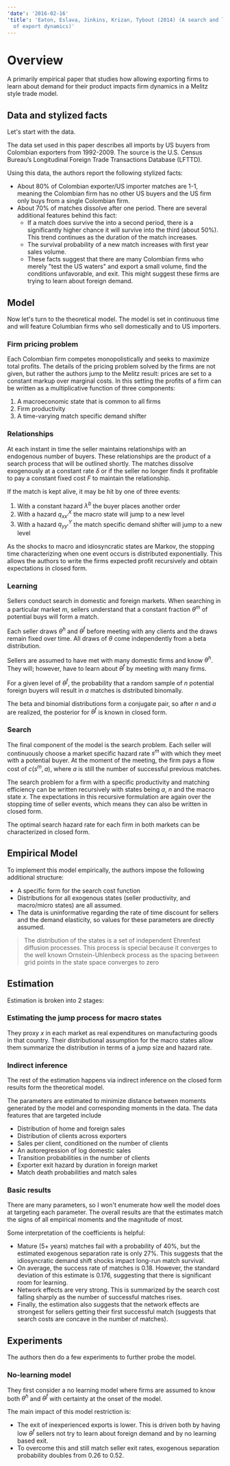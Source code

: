 ```yaml
---
'date': '2016-02-16'
'title': 'Eaton, Eslava, Jinkins, Krizan, Tybout (2014) (A search and learning model
  of export dynamics)'
---
```


<h1 id="overview">Overview</h1>
<p>A primarily empirical paper that studies how allowing exporting firms to learn about demand for their product impacts firm dynamics in a Melitz style trade model.</p>
<h2 id="data-and-stylized-facts">Data and stylized facts</h2>
<p>Let's start with the data.</p>
<p>The data set used in this paper describes all imports by US buyers from Colombian exporters from 1992-2009. The source is the U.S. Census Bureau’s Longitudinal Foreign Trade Transactions Database (LFTTD).</p>
<p>Using this data, the authors report the following stylized facts:</p>
<ul>
<li>About 80% of Colombian exporter/US importer matches are 1-1, meaning the Colombian firm has no other US buyers and the US firm only buys from a single Colombian firm.</li>
<li>About 70% of matches dissolve after one period. There are several additional features behind this fact:
<ul>
<li>If a match does survive the into a second period, there is a significantly higher chance it will survive into the third (about 50%). This trend continues as the duration of the match increases.</li>
<li>The survival probability of a new match increases with first year sales volume.</li>
<li>These facts suggest that there are many Colombian firms who merely &quot;test the US waters&quot; and export a small volume, find the conditions unfavorable, and exit. This might suggest these firms are trying to learn about foreign demand.</li>
</ul></li>
</ul>
<h2 id="model">Model</h2>
<p>Now let's turn to the theoretical model. The model is set in continuous time and will feature Columbian firms who sell domestically and to US importers.</p>
<h3 id="firm-pricing-problem">Firm pricing problem</h3>
<p>Each Colombian firm competes monopolistically and seeks to maximize total profits. The details of the pricing problem solved by the firms are not given, but rather the authors jump to the Melitz result: prices are set to a constant markup over marginal costs. In this setting the profits of a firm can be written as a multiplicative function of three components:</p>
<ol style="list-style-type: decimal">
<li>A macroeconomic state that is common to all firms</li>
<li>Firm productivity</li>
<li>A time-varying match specific demand shifter</li>
</ol>
<h3 id="relationships">Relationships</h3>
<p>At each instant in time the seller maintains relationships with an endogenous number of buyers. These relationships are the product of a search process that will be outlined shortly. The matches dissolve exogenously at a constant rate <span class="math inline"><em>δ</em></span> or if the seller no longer finds it profitable to pay a constant fixed cost <span class="math inline"><em>F</em></span> to maintain the relationship.</p>
<p>If the match is kept alive, it may be hit by one of three events:</p>
<ol style="list-style-type: decimal">
<li>With a constant hazard <span class="math inline"><em>λ</em><sup><em>b</em></sup></span> the buyer places another order</li>
<li>With a hazard <span class="math inline"><em>q</em><sub><em>x</em><em>x</em>′</sub><sup><em>X</em></sup></span> the macro state will jump to a new level</li>
<li>With a hazard <span class="math inline"><em>q</em><sub><em>y</em><em>y</em>′</sub><sup><em>Y</em></sup></span> the match specific demand shifter will jump to a new level</li>
</ol>
<p>As the shocks to macro and idiosyncratic states are Markov, the stopping time characterizing when one event occurs is distributed exponentially. This allows the authors to write the firms expected profit recursively and obtain expectations in closed form.</p>
<h3 id="learning">Learning</h3>
<p>Sellers conduct search in domestic and foreign markets. When searching in a particular market <span class="math inline"><em>m</em></span>, sellers understand that a constant fraction <span class="math inline"><em>θ</em><sup><em>m</em></sup></span> of potential buys will form a match.</p>
<p>Each seller draws <span class="math inline"><em>θ</em><sup><em>h</em></sup></span> and <span class="math inline"><em>θ</em><sup><em>f</em></sup></span> before meeting with any clients and the draws remain fixed over time. All draws of <span class="math inline"><em>θ</em></span> come independently from a beta distribution.</p>
<p>Sellers are assumed to have met with many domestic firms and know <span class="math inline"><em>θ</em><sup><em>h</em></sup></span>. They will; however, have to learn about <span class="math inline"><em>θ</em><sup><em>f</em></sup></span> by meeting with many firms.</p>
<p>For a given level of <span class="math inline"><em>θ</em><sup><em>f</em></sup></span>, the probability that a random sample of <span class="math inline"><em>n</em></span> potential foreign buyers will result in <span class="math inline"><em>a</em></span> matches is distributed binomally.</p>
<p>The beta and binomial distributions form a conjugate pair, so after <span class="math inline"><em>n</em></span> and <span class="math inline"><em>a</em></span> are realized, the posterior for <span class="math inline"><em>θ</em><sup><em>f</em></sup></span> is known in closed form.</p>
<h3 id="search">Search</h3>
<p>The final component of the model is the search problem. Each seller will continuously choose a market specific hazard rate <span class="math inline"><em>s</em><sup><em>m</em></sup></span> with which they meet with a potential buyer. At the moment of the meeting, the firm pays a flow cost of <span class="math inline"><em>c</em>(<em>s</em><sup><em>m</em></sup>, <em>a</em>)</span>, where <span class="math inline"><em>a</em></span> is still the number of successful previous matches.</p>
<p>The search problem for a firm with a specific productivity and matching efficiency can be written recursively with states being <span class="math inline"><em>a</em></span>, <span class="math inline"><em>n</em></span> and the macro state <span class="math inline"><em>x</em></span>. The expectations in this recursive formulation are again over the stopping time of seller events, which means they can also be written in closed form.</p>
<p>The optimal search hazard rate for each firm in both markets can be characterized in closed form.</p>
<h2 id="empirical-model">Empirical Model</h2>
<p>To implement this model empirically, the authors impose the following additional structure:</p>
<ul>
<li>A specific form for the search cost function</li>
<li>Distributions for all exogenous states (seller productivity, and macro/micro states) are all assumed.</li>
<li>The data is uninformative regarding the rate of time discount for sellers and the demand elasticity, so values for these parameters are directly assumed.</li>
</ul>
<blockquote>
<p>The distribution of the states is a set of independent Ehrenfest diffusion processes. This process is special because it converges to the well known Ornstein-Uhlenbeck process as the spacing between grid points in the state space converges to zero</p>
</blockquote>
<h2 id="estimation">Estimation</h2>
<p>Estimation is broken into 2 stages:</p>
<h3 id="estimating-the-jump-process-for-macro-states">Estimating the jump process for macro states</h3>
<p>They proxy <span class="math inline"><em>x</em></span> in each market as real expenditures on manufacturing goods in that country. Their distributional assumption for the macro states allow them summarize the distribution in terms of a jump size and hazard rate.</p>
<h3 id="indirect-inference">Indirect inference</h3>
<p>The rest of the estimation happens via indirect inference on the closed form results form the theoretical model.</p>
<p>The parameters are estimated to minimize distance between moments generated by the model and corresponding moments in the data. The data features that are targeted include</p>
<ul>
<li>Distribution of home and foreign sales</li>
<li>Distribution of clients across exporters</li>
<li>Sales per client, conditioned on the number of clients</li>
<li>An autoregression of log domestic sales</li>
<li>Transition probabilities in the number of clients</li>
<li>Exporter exit hazard by duration in foreign market</li>
<li>Match death probabilities and match sales</li>
</ul>
<h3 id="basic-results">Basic results</h3>
<p>There are many parameters, so I won't enumerate how well the model does at targeting each parameter. The overall results are that the estimates match the signs of all empirical moments and the magnitude of most.</p>
<p>Some interpretation of the coefficients is helpful:</p>
<ul>
<li>Mature (5+ years) matches fail with a probability of 40%, but the estimated exogenous separation rate is only 27%. This suggests that the idiosyncratic demand shift shocks impact long-run match survival.</li>
<li>On average, the success rate of matches is 0.18. However, the standard deviation of this estimate is 0.176, suggesting that there is significant room for learning.</li>
<li>Network effects are very strong. This is summarized by the search cost falling sharply as the number of successful matches rises.</li>
<li>Finally, the estimation also suggests that the network effects are strongest for sellers getting their first successful match (suggests that search costs are concave in the number of matches).</li>
</ul>
<h2 id="experiments">Experiments</h2>
<p>The authors then do a few experiments to further probe the model.</p>
<h3 id="no-learning-model">No-learning model</h3>
<p>They first consider a no learning model where firms are assumed to know both <span class="math inline"><em>θ</em><sup><em>h</em></sup></span> and <span class="math inline"><em>θ</em><sup><em>f</em></sup></span> with certainty at the onset of the model.</p>
<p>The main impact of this model restriction is:</p>
<ul>
<li>The exit of inexperienced exports is lower. This is driven both by having low <span class="math inline"><em>θ</em><sup><em>f</em></sup></span> sellers not try to learn about foreign demand and by no learning based exit.</li>
<li>To overcome this and still match seller exit rates, exogenous separation probability doubles from 0.26 to 0.52.</li>
</ul>

